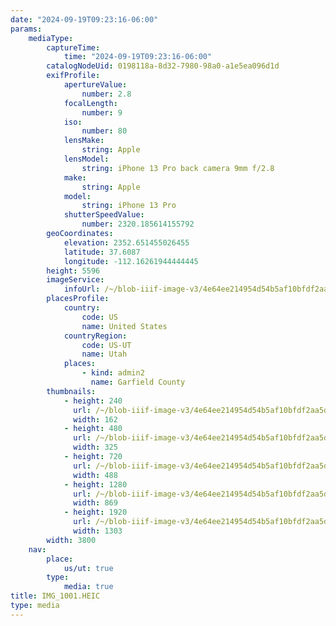 ```yaml
---
date: "2024-09-19T09:23:16-06:00"
params:
    mediaType:
        captureTime:
            time: "2024-09-19T09:23:16-06:00"
        catalogNodeUid: 0198118a-8d32-7980-98a0-a1e5ea096d1d
        exifProfile:
            apertureValue:
                number: 2.8
            focalLength:
                number: 9
            iso:
                number: 80
            lensMake:
                string: Apple
            lensModel:
                string: iPhone 13 Pro back camera 9mm f/2.8
            make:
                string: Apple
            model:
                string: iPhone 13 Pro
            shutterSpeedValue:
                number: 2320.185614155792
        geoCoordinates:
            elevation: 2352.651455026455
            latitude: 37.6087
            longitude: -112.16261944444445
        height: 5596
        imageService:
            infoUrl: /~/blob-iiif-image-v3/4e64ee214954d54b5af10bfdf2aa5ddbe5233756cbadb5b04a2b72af001f9bcc/info.json
        placesProfile:
            country:
                code: US
                name: United States
            countryRegion:
                code: US-UT
                name: Utah
            places:
                - kind: admin2
                  name: Garfield County
        thumbnails:
            - height: 240
              url: /~/blob-iiif-image-v3/4e64ee214954d54b5af10bfdf2aa5ddbe5233756cbadb5b04a2b72af001f9bcc/full/162%2C240/0/default.jpg
              width: 162
            - height: 480
              url: /~/blob-iiif-image-v3/4e64ee214954d54b5af10bfdf2aa5ddbe5233756cbadb5b04a2b72af001f9bcc/full/325%2C480/0/default.jpg
              width: 325
            - height: 720
              url: /~/blob-iiif-image-v3/4e64ee214954d54b5af10bfdf2aa5ddbe5233756cbadb5b04a2b72af001f9bcc/full/488%2C720/0/default.jpg
              width: 488
            - height: 1280
              url: /~/blob-iiif-image-v3/4e64ee214954d54b5af10bfdf2aa5ddbe5233756cbadb5b04a2b72af001f9bcc/full/869%2C1280/0/default.jpg
              width: 869
            - height: 1920
              url: /~/blob-iiif-image-v3/4e64ee214954d54b5af10bfdf2aa5ddbe5233756cbadb5b04a2b72af001f9bcc/full/1303%2C1920/0/default.jpg
              width: 1303
        width: 3800
    nav:
        place:
            us/ut: true
        type:
            media: true
title: IMG_1001.HEIC
type: media
---
```

